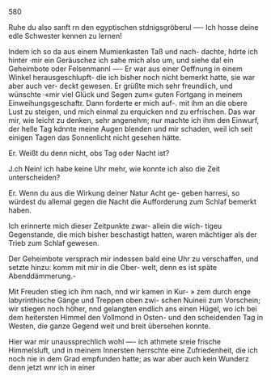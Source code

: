 580

Ruhe du also sanft rn den egyptischen stdnigsgröberul —-
Ich hosse deine edle Schwester kennen zu lernen!

Indem ich so da aus einem Mumienkasten Taß und nach-
dachte, hdrte ich hinter ·mir ein Geräuschez ich sahe mich
also um, und siehe da! ein Geheimbote oder Felsenmannl —-
Er war aus einer Oeffnung in einem Winkel herausgeschlupft-
die ich bisher noch nicht bemerkt hatte, sie war aber auch ver-
deckt gewesen. Er grüßte mich sehr freundlich, und wünschte
·«mir viel Glück und Segen zum« guten Fortgang in meinem
Einweihungsgeschaftr. Dann forderte er mich auf-. mit ihm
an die obere Lust zu steigen, und mich einmal zu erquicken
nnd zu erfrischen. Das war mir, wie leicht zu denken, sehr
angenehm; nur machte ich ihm den Einwurf, der helle Tag
kdnnte meine Augen blenden und mir schaden, weil ich seit
einigen Tagen das Sonnenlicht nicht gesehen hätte.

Er. Weißt du denn nicht, obs Tag oder Nacht ist?

J.ch Nein! ich habe keine Uhr mehr, wie konnte ich
also die Zeit unterscheiden?

Er. Wenn du aus die Wirkung deiner Natur Acht ge-
geben harresi, so würdest du allemal gegen die Nacht die
Aufforderung zum Schlaf bemerkt haben.

Ich erinnerte mich dieser Zeitpunkte zwar- allein die wich-
tigeu Gegenstande, die mich bisher beschastigt hatten, waren
mächtiger als der Trieb zum Schlaf gewesen.

Der Geheimbote versprach mir indessen bald eine Uhr zu
verschaffen, und setzte hinzu: komm mit mir in die Ober-
welt, denn es ist späte Abenddämmerung.-

Mit Freuden stieg ich ihm nach, nnd wir kamen in Kur-
» zem durch enge labyrinthische Gänge und Treppen oben zwi-
schen Nuineii zum Vorschein; wir stiegen noch höher, nnd
gelangten endlich ans einen Hügel, wo ich bei dem heitersten
Himmel den Vollmond in Osten- und den scheidenden Tag
in Westen, die ganze Gegend weit und breit übersehen konnte.

Hier war mir unaussprechlich wohl —- ich athmete sreie
frische Himmelsluft, und in meinem Innersten herrschte eine
Zufriedenheit, die ich noch nie in dem Grad empfunden hatte;
as war aber auch kein Wunderz denn jetzt wnr ich in einer

